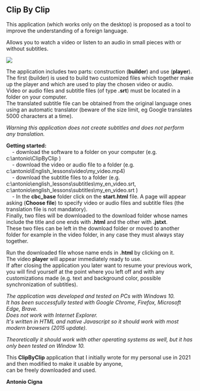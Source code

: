   
Clip By Clip
------------

This application (which works only on the desktop) is proposed as a tool to improve the understanding of a foreign language.

Allows you to watch a video or listen to an audio in small pieces with or without subtitles.

![](4_en_select_only_1_line.png)

The application includes two parts: construction (**builder**) and use (**player**).  
The first (builder) is used to build two customized files which together make up the player and which are used to play the chosen video or audio.  
Video or audio files and subtitle files (of type **.srt**) must be located in a folder on your computer.  
The translated subtitle file can be obtained from the original language ones using an automatic translator (beware of the size limit, eg Google translates 5000 characters at a time).

_Warning this application does not create subtitles and does not perform any translation._

**Getting started:**  
    - download the software to a folder on your computer (e.g. c:\\antonio\\ClipByClip )  
    - download the video or audio file to a folder (e.g. c:\\antonio\\English\_lessons\\video\\my\_video.mp4)  
    - download the subtitle files to a folder (e.g. c:\\antonio\\english\_lessons\\subtitles\\my\_en\_video.srt, c:\\antonio\\english\_lessons\\subtitles\\my\_en\_video.srt )  
    - In the **cbc\_base** folder click on the **start.html** file. A page will appear asking (**Choose file**) to specify video or audio files and subtitle files (the translation file is not mandatory).  
Finally, two files will be downloaded to the download folder whose names include the title and one ends with **.html** and the other with **.jstxt**.  
These two files can be left in the download folder or moved to another folder for example in the video folder, in any case they must always stay together.  
  
Run the downloaded file whose name ends in **.html** by clicking on it.  
The video **player** will appear immediately ready to use.  
If after closing the application you later want to resume your previous work, you will find yourself at the point where you left off and with any customizations made (e.g. text and background color, possible synchronization of subtitles).

_The application was developed and tested on PCs with Windows 10.  
It has been successfully tested with Google Chrome, Firefox, Microsoft Edge, Brave.  
Does not work with Internet Explorer.  
It's written in HTML and native Javascript so it should work with most modern browsers (2015 update)._

_Theoretically it should work with other operating systems as well, but it has only been tested on Window 10._

This **ClipByClip** application that I initially wrote for my personal use in 2021 and then modified to make it usable by anyone,  
can be freely downloaded and used.  
  
**Antonio Cigna**